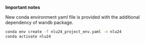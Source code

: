 **Important notes**

New conda environment yaml file is provided with the additional dependency of wandb package.

```bash
conda env create -f nlu24_project_env.yaml -n nlu24
conda activate nlu24
```